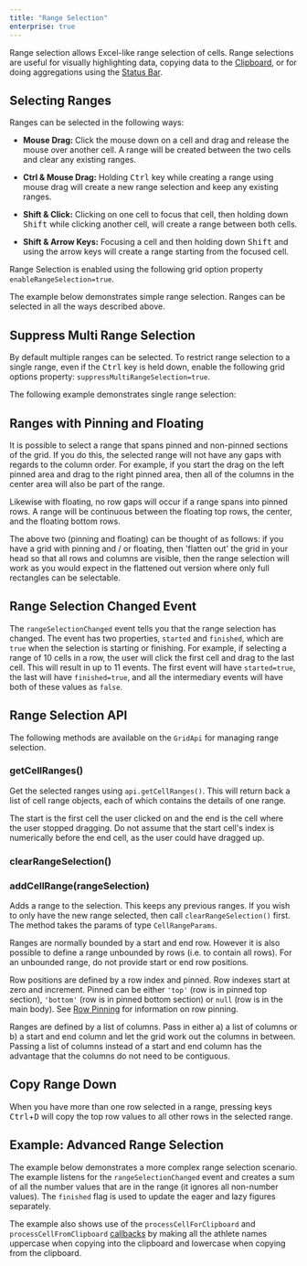 ```yaml
---
title: "Range Selection"
enterprise: true
---
```


Range selection allows Excel-like range selection of cells. Range selections are useful for visually highlighting data, copying data to the [Clipboard](/clipboard/), or for doing aggregations using the [Status Bar](/status-bar/).

## Selecting Ranges

Ranges can be selected in the following ways:

- **Mouse Drag:** Click the mouse down on a cell and drag and release the mouse over another cell. A range will be created between the two cells and clear any existing ranges.

- **Ctrl & Mouse Drag:** Holding <kbd>Ctrl</kbd> key while creating a range using mouse drag will create a new range selection and keep any existing ranges.

- **Shift & Click:** Clicking on one cell to focus that cell, then holding down <kbd>Shift</kbd> while clicking another cell, will create a range between both cells.

- **Shift & Arrow Keys:** Focusing a cell and then holding down <kbd>Shift</kbd> and using the arrow keys will create a range starting from the focused cell.

Range Selection is enabled using the following grid option property `enableRangeSelection=true`.

The example below demonstrates simple range selection. Ranges can be selected in all the ways described above.

<grid-example title='Range Selection' name='range-selection' type='generated' options='{ "enterprise": true, "modules": ["clientside", "range", "menu", "clipboard"] }'></grid-example>

## Suppress Multi Range Selection

By default multiple ranges can be selected. To restrict range selection to a single range, even if the <kbd>Ctrl</kbd> key is held down, enable the following grid options property: `suppressMultiRangeSelection=true`.

The following example demonstrates single range selection:

<grid-example title='Range Selection Suppress Multi' name='range-selection-suppress-multi' type='generated' options='{ "enterprise": true, "modules": ["clientside", "range", "menu", "clipboard"] }'></grid-example>

## Ranges with Pinning and Floating

It is possible to select a range that spans pinned and non-pinned sections of the grid. If you do this, the selected range will not have any gaps with regards to the column order. For example, if you start the drag on the left pinned area and drag to the right pinned area, then all of the columns in the center area will also be part of the range.

Likewise with floating, no row gaps will occur if a range spans into pinned rows. A range will be continuous between the floating top rows, the center, and the floating bottom rows.

The above two (pinning and floating) can be thought of as follows: if you have a grid with pinning and / or floating, then 'flatten out' the grid in your head so that all rows and columns are visible, then the range selection will work as you would expect in the flattened out version where only full rectangles can be selectable.

## Range Selection Changed Event

The `rangeSelectionChanged` event tells you that the range selection has changed. The event has two properties, `started` and `finished`, which are `true` when the selection is starting or finishing. For example, if selecting a range of 10 cells in a row, the user will click the first cell and drag to the last cell. This will result in up to 11 events. The first event will have `started=true`, the last will have `finished=true`, and all the intermediary events will have both of these values as `false`.

<api-documentation source='grid-events/events.json' section='selection' names='["rangeSelectionChanged"]' ></api-documentation>

## Range Selection API

The following methods are available on the `GridApi` for managing range selection.

### getCellRanges()

Get the selected ranges using `api.getCellRanges()`. This will return back a list of cell range objects, each of which contains the details of one range. 

The start is the first cell the user clicked on and the end is the cell where the user stopped dragging. Do not assume that the start cell's index is numerically before the end cell, as the user could have dragged up.

<api-documentation source='grid-api/api.json' section='selection' names='["getCellRanges"]' ></api-documentation>

### clearRangeSelection()

<api-documentation source='grid-api/api.json' section='selection' names='["clearRangeSelection"]' ></api-documentation>

### addCellRange(rangeSelection)

Adds a range to the selection. This keeps any previous ranges. If you wish to only have the new range selected, then call `clearRangeSelection()` first. The method takes the params of type `CellRangeParams`.

<api-documentation source='grid-api/api.json' section='selection' names='["addCellRange"]' ></api-documentation>

Ranges are normally bounded by a start and end row. However it is also possible to define a range unbounded by rows (i.e. to contain all rows). For an unbounded range, do not provide start or end row positions.

Row positions are defined by a row index and pinned. Row indexes start at zero and increment. Pinned can be either `'top'` (row is in pinned top section), `'bottom'` (row is in pinned bottom section) or `null` (row is in the main body). See [Row Pinning](/row-pinning/) for information on row pinning.

Ranges are defined by a list of columns. Pass in either a) a list of columns or b) a start and end column and let the grid work out the columns in between. Passing a list of columns instead of a start and end column has the advantage that the columns do not need to be contiguous.

## Copy Range Down

When you have more than one row selected in a range, pressing keys <kbd>Ctrl</kbd>+<kbd>D</kbd> will copy the top row values to all other rows in the selected range.

## Example: Advanced Range Selection

The example below demonstrates a more complex range selection scenario. The example listens for the `rangeSelectionChanged` event and creates a sum of all the number values that are in the range (it ignores all non-number values). The `finished` flag is used to update the eager and lazy figures separately.

The example also shows use of the `processCellForClipboard` and `processCellFromClipboard` [callbacks](/clipboard/#processing-clipboard-data) by making all the athlete names uppercase when copying into the clipboard and lowercase when copying from the clipboard.

<grid-example title='Advanced Range Selection' name='range-selection-advanced' type='generated' options='{ "enterprise": true, "exampleHeight": 700, "modules": ["clientside", "range", "menu", "clipboard"] }'></grid-example>
